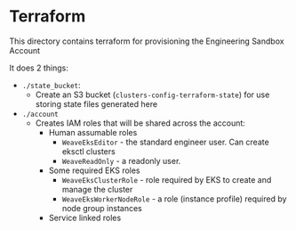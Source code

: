 # Terraform

This directory contains terraform for provisioning the Engineering Sandbox Account

It does 2 things:

* `./state_bucket`:
  - Create an S3 bucket (`clusters-config-terraform-state`) for use storing state files generated here
* `./account`
  - Creates IAM roles that will be shared across the account:
    + Human assumable roles
      * `WeaveEksEditor` - the standard engineer user. Can create eksctl clusters
      * `WeaveReadOnly` - a readonly user.
    + Some required EKS roles
      * `WeaveEksClusterRole` - role required by EKS to create and manage the cluster
      * `WeaveEksWorkerNodeRole` - a role (instance profile) required by node group instances
    + Service linked roles

